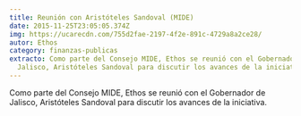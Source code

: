 ```yaml
---
title: Reunión con Aristóteles Sandoval (MIDE)
date: 2015-11-25T23:05:05.374Z
img: https://ucarecdn.com/755d2fae-2197-4f2e-891c-4729a8a2ce28/
autor: Ethos
category: finanzas-publicas
extracto: Como parte del Consejo MIDE, Ethos se reunió con el Gobernador de
  Jalisco, Aristóteles Sandoval para discutir los avances de la iniciativa.
---
```

Como parte del Consejo MIDE, Ethos se reunió con el Gobernador de Jalisco, Aristóteles Sandoval para discutir los avances de la iniciativa.